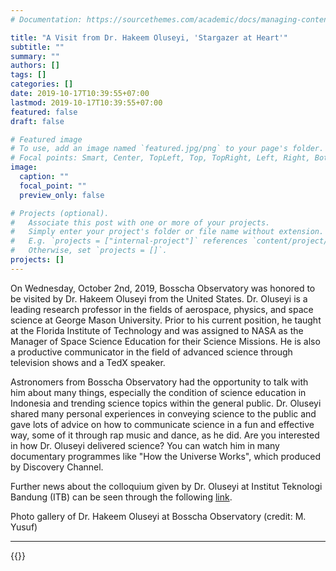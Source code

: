 ```yaml
---
# Documentation: https://sourcethemes.com/academic/docs/managing-content/

title: "A Visit from Dr. Hakeem Oluseyi, 'Stargazer at Heart'"
subtitle: ""
summary: ""
authors: []
tags: []
categories: []
date: 2019-10-17T10:39:55+07:00
lastmod: 2019-10-17T10:39:55+07:00
featured: false
draft: false

# Featured image
# To use, add an image named `featured.jpg/png` to your page's folder.
# Focal points: Smart, Center, TopLeft, Top, TopRight, Left, Right, BottomLeft, Bottom, BottomRight.
image:
  caption: ""
  focal_point: ""
  preview_only: false

# Projects (optional).
#   Associate this post with one or more of your projects.
#   Simply enter your project's folder or file name without extension.
#   E.g. `projects = ["internal-project"]` references `content/project/deep-learning/index.md`.
#   Otherwise, set `projects = []`.
projects: []
---
```


On Wednesday, October 2nd, 2019, Bosscha Observatory was honored to be visited by Dr. Hakeem Oluseyi from the United States. Dr. Oluseyi is a leading research professor in the fields of aerospace, physics, and space science at George Mason University. Prior to his current position, he taught at the Florida Institute of Technology and was assigned to NASA as the Manager of Space Science Education for their Science Missions. He is also a productive communicator in the field of advanced science through television shows and a TedX speaker.

Astronomers from Bosscha Observatory had the opportunity to talk with him about many things, especially the condition of science education in Indonesia and trending science topics within the general public. Dr. Oluseyi shared many personal experiences in conveying science to the public and gave lots of advice on how to communicate science in a fun and effective way, some of it through rap music and dance, as he did. Are you interested in how Dr. Oluseyi delivered science? You can watch him in many documentary programmes like "How the Universe Works", which produced by Discovery Channel.

Further news about the colloquium given by Dr. Oluseyi at Institut Teknologi Bandung (ITB) can be seen through the following <a href="https://www.itb.ac.id/news/read/57295/home/kolokium-bersama-dr-hakeem-oluseyi-hacking-the-stars-and-dark-matter" target="_blank">link</a>.

Photo gallery of Dr. Hakeem Oluseyi at Bosscha Observatory (credit: M. Yusuf)

***

{{<customgallery album="hakeem">}}